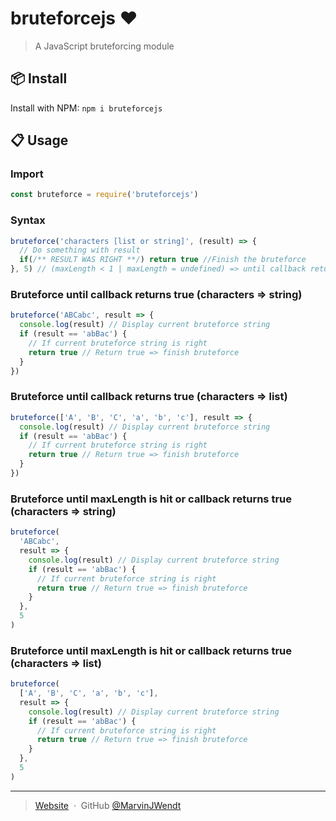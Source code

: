 # bruteforcejs :heart:

> A JavaScript bruteforcing module

## :package: Install

Install with NPM: `npm i bruteforcejs`

## :clipboard: Usage

### Import

```javascript
const bruteforce = require('bruteforcejs')
```

### Syntax

```javascript
bruteforce('characters [list or string]', (result) => {
  // Do something with result
  if(/** RESULT WAS RIGHT **/) return true //Finish the bruteforce
}, 5) // (maxLength < 1 | maxLength = undefined) => until callback returns true (standard)
```

### Bruteforce until callback returns true (characters => string)

```javascript
bruteforce('ABCabc', result => {
  console.log(result) // Display current bruteforce string
  if (result == 'abBac') {
    // If current bruteforce string is right
    return true // Return true => finish bruteforce
  }
})
```

### Bruteforce until callback returns true (characters => list)

```javascript
bruteforce(['A', 'B', 'C', 'a', 'b', 'c'], result => {
  console.log(result) // Display current bruteforce string
  if (result == 'abBac') {
    // If current bruteforce string is right
    return true // Return true => finish bruteforce
  }
})
```

### Bruteforce until maxLength is hit or callback returns true (characters => string)

```javascript
bruteforce(
  'ABCabc',
  result => {
    console.log(result) // Display current bruteforce string
    if (result == 'abBac') {
      // If current bruteforce string is right
      return true // Return true => finish bruteforce
    }
  },
  5
)
```

### Bruteforce until maxLength is hit or callback returns true (characters => list)

```javascript
bruteforce(
  ['A', 'B', 'C', 'a', 'b', 'c'],
  result => {
    console.log(result) // Display current bruteforce string
    if (result == 'abBac') {
      // If current bruteforce string is right
      return true // Return true => finish bruteforce
    }
  },
  5
)
```

---

> [Website](https://marvinjwendt.com) &nbsp;&middot;&nbsp;
> GitHub [@MarvinJWendt](https://github.com/MarvinJWendt)

```

```
